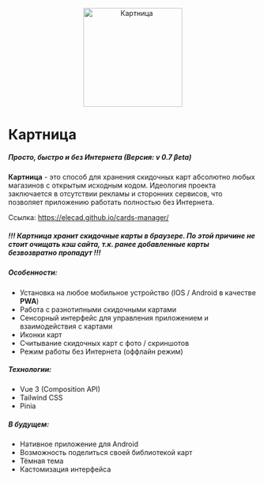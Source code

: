 <p align="center">
  <img src="https://elecad.github.io/cards-manager/readme/logo.png" width="200" alt="Картница" />
</p>


# Картница
##### Просто, быстро и без Интернета (Версия:  v 0.7 βeta)

**Картница** - это способ для хранения скидочных карт абсолютно любых магазинов с открытым исходным кодом.
Идеология проекта заключается в отсутствии рекламы и сторонних сервисов, что позволяет приложению
работать полностью без Интернета.

Ссылка: https://elecad.github.io/cards-manager/

##### !!! Картница хранит скидочные карты в браузере. По этой причине не стоит очищать кэш сайта, т.к. ранее добавленные карты безвозвратно пропадут !!!

##### Особенности:
-  Установка на любое мобильное устройство (IOS  / Android в качестве  **PWA**)
-  Работа с разнотипными скидочными картами
-  Сенсорный интерфейс для управления приложением и взаимодействия с картами
-  Иконки карт
-  Считывание скидочных карт с фото / скриншотов
-  Режим работы без Интернета (оффлайн режим)

##### Технологии:
- Vue 3 (Composition API)
- Tailwind CSS
- Pinia

##### В будущем:
-  Нативное приложение для Android
-  Возможность поделиться своей библиотекой карт
-  Тёмная тема
-  Кастомизация интерфейса

